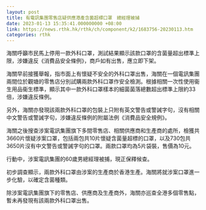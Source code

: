 ```yaml
---
layout: post
title: 有電訊集團零售店疑供應港產含菌超標口罩　總經理被捕
date: 2023-01-13 15:35:41.000000000 +08:00
link: https://news.rthk.hk/rthk/ch/component/k2/1683756-20230113.htm
categories: rthk
---
```


海關呼籲市民馬上停用一款外科口罩，測試結果顯示該款口罩的含菌量超出標準上限，涉嫌違反《消費品安全條例》，商戶如有出售，應立即下架。

海關早前接獲舉報，指市面上有懷疑不安全的外科口罩出售，海關在一個電訊集團兩間位於觀塘的零售店分別試購兩款外科口罩作安全檢測。根據相關一次性使用衞生用品衞生標準，顯示其中一款外科口罩樣本的細菌菌落總數超出標準上限約33倍，涉嫌違反條例。

另外，海關亦發現該兩款外科口罩的包裝上只附有英文警告或警誡字句，沒有相關中文警告或警誡字句，涉嫌違反條例的附屬法例《消費品安全規例》。

海關之後搜查涉案電訊集團旗下多間零售店、相關供應商和生產商的處所，檢獲共3660片懷疑涉案口罩，包括兩包共10片懷疑含菌量超標的口罩，以及730包共3650片沒有中文警告或警誡字句的口罩。兩款口罩均為5片袋裝，售價為10元。

行動中，涉案電訊集團的60歲男總經理被捕，現正保釋候查。

初步調查顯示，兩款外科口罩由涉案的生產商於香港生產。海關將就涉案口罩進一步化驗，以確定含菌種類。

除涉案電訊集團旗下的零售店、供應商及生產商外，海關亦巡查全港多個零售點，暫未再發現有該兩款外科口罩出售。
